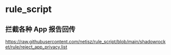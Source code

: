 # rule_script

## 拦截各种 App 报告回传
https://raw.githubusercontent.com/netisz/rule_script/blob/main/shadowrocket/rule/reject_app_privacy.list
